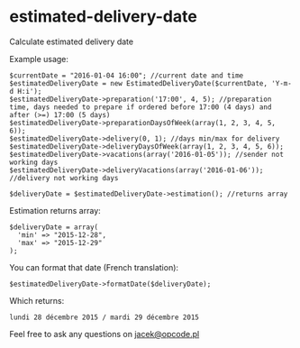 # estimated-delivery-date
Calculate estimated delivery date

Example usage:

```
$currentDate = "2016-01-04 16:00"; //current date and time
$estimatedDeliveryDate = new EstimatedDeliveryDate($currentDate, 'Y-m-d H:i');
$estimatedDeliveryDate->preparation('17:00', 4, 5); //preparation time, days needed to prepare if ordered before 17:00 (4 days) and after (>=) 17:00 (5 days)
$estimatedDeliveryDate->preparationDaysOfWeek(array(1, 2, 3, 4, 5, 6));
$estimatedDeliveryDate->delivery(0, 1); //days min/max for delivery
$estimatedDeliveryDate->deliveryDaysOfWeek(array(1, 2, 3, 4, 5, 6));
$estimatedDeliveryDate->vacations(array('2016-01-05')); //sender not working days
$estimatedDeliveryDate->deliveryVacations(array('2016-01-06')); //delivery not working days

$deliveryDate = $estimatedDeliveryDate->estimation(); //returns array
```

Estimation returns array:
```
$deliveryDate = array(
  'min' => "2015-12-28",
  'max' => "2015-12-29"
);
```

You can format that date (French translation):
```
$estimatedDeliveryDate->formatDate($deliveryDate);
```

Which returns:
```
lundi 28 décembre 2015 / mardi 29 décembre 2015
```

Feel free to ask any questions on jacek@opcode.pl
